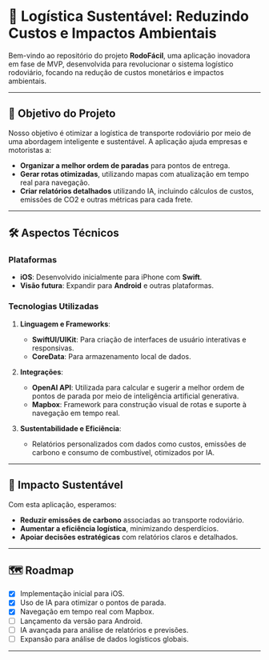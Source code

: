 # 🚚 **Logística Sustentável: Reduzindo Custos e Impactos Ambientais**

Bem-vindo ao repositório do projeto **RodoFácil**, uma aplicação inovadora em fase de MVP, desenvolvida para revolucionar o sistema logístico rodoviário, focando na redução de custos monetários e impactos ambientais.

---

## 🌟 **Objetivo do Projeto**

Nosso objetivo é otimizar a logística de transporte rodoviário por meio de uma abordagem inteligente e sustentável. A aplicação ajuda empresas e motoristas a:

- **Organizar a melhor ordem de paradas** para pontos de entrega.
- **Gerar rotas otimizadas**, utilizando mapas com atualização em tempo real para navegação.
- **Criar relatórios detalhados** utilizando IA, incluindo cálculos de custos, emissões de CO2 e outras métricas para cada frete.

---

## 🛠 **Aspectos Técnicos**

### **Plataformas**
- **iOS**: Desenvolvido inicialmente para iPhone com **Swift**.
- **Visão futura**: Expandir para **Android** e outras plataformas.

### **Tecnologias Utilizadas**
1. **Linguagem e Frameworks**:
   - **SwiftUI/UIKit**: Para criação de interfaces de usuário interativas e responsivas.
   - **CoreData**: Para armazenamento local de dados.
   
2. **Integrações**:
   - **OpenAI API**: Utilizada para calcular e sugerir a melhor ordem de pontos de parada por meio de inteligência artificial generativa.
   - **Mapbox**: Framework para construção visual de rotas e suporte à navegação em tempo real.

3. **Sustentabilidade e Eficiência**:
   - Relatórios personalizados com dados como custos, emissões de carbono e consumo de combustível, otimizados por IA.

---

## 🌱 **Impacto Sustentável**

Com esta aplicação, esperamos:
- **Reduzir emissões de carbono** associadas ao transporte rodoviário.
- **Aumentar a eficiência logística**, minimizando desperdícios.
- **Apoiar decisões estratégicas** com relatórios claros e detalhados.

---

## 🗺 **Roadmap**

- [x] Implementação inicial para iOS.
- [x] Uso de IA para otimizar o pontos de parada.
- [x] Navegação em tempo real com Mapbox.
- [ ] Lançamento da versão para Android.
- [ ] IA avançada para análise de relatórios e previsões.
- [ ] Expansão para análise de dados logísticos globais.

---
